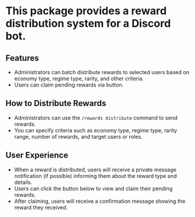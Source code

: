 # This package provides a reward distribution system for a Discord bot.

## Features
- Administrators can batch distribute rewards to selected users based on economy type, regime type, rarity, and other criteria.
- Users can claim pending rewards via button.

## How to Distribute Rewards
- Administrators can use the `/rewards distribute` command to send rewards.
- You can specify criteria such as economy type, regime type, rarity range, number of rewards, and target users or roles.

## User Experience
- When a reward is distributed, users will receive a private message notification (if possible) informing them about the reward type and details.
- Users can click the button below to view and claim their pending rewards.
- After claiming, users will receive a confirmation message showing the reward they received.
